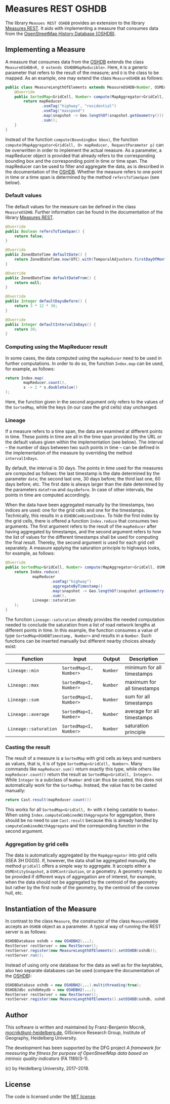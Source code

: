 # Measures REST OSHDB

The library `Measues REST OSHDB` provides an extension to the library [Measures REST](https://github.com/giscience/measures-rest).  It aids with implementing a measure that consumes data from the [OpenStreetMap History Database (OSHDB)](???).

## Implementing a Measure

A measure that consumes data from the [OSHDB](???) extends the class `MeasureOSHDB<R, O extends OSHDBMapReducible>`.  Here, `R` is a generic parameter that refers to the result of the measure; and `O` is the class to be mapped.  As an example, one may extend the class `MeasureOSHDB` as follows:

```java
public class MeasureLengthOfElements extends MeasureOSHDB<Number, OSMEntitySnapshot> {
    @Override
    public SortedMap<GridCell, Number> compute(MapAggregator<GridCell, OSMEntitySnapshot> mapReducer, RequestParameter p) throws Exception {
        return mapReducer
                .osmTag("highway", "residential")
                .osmTag("maxspeed")
                .map(snapshot -> Geo.lengthOf(snapshot.getGeometry()))
                .sum();
    }
}
```

Instead of the function `compute(BoundingBox bbox)`, the function `compute(MapAggregator<GridCell, O> mapReducer, RequestParameter p)` can be overwritten in order to implement the actual measure.  As a parameter, a mapReducer object is provided that already refers to the corresponding bounding box and the corresponding point in time or time span.  The mapReducer can be used to filter and aggregate the data, as is described in the documentation of the [OSHDB](???).  Whether the measure refers to one point in time or a time span is determined by the method `refersToTimeSpan` (see below).

### Default values

The default values for the measure can be defined in the class `MeasureOSDHB`.  Further information can be found in the documentation of the library [Measures REST](https://github.com/giscience/measures-rest).

```java
@Override
public Boolean refersToTimeSpan() {
    return false;
}

@Override
public ZonedDateTime defaultDate() {
    return ZonedDateTime.now(UTC).with(TemporalAdjusters.firstDayOfMonth()).truncatedTo(DAYS);
}

@Override
public ZonedDateTime defaultDateFrom() {
    return null;
}

@Override
public Integer defaultDaysBefore() {
    return 3 * 12 * 30;
}

@Override
public Integer defaultIntervalInDays() {
    return 30;
}
```

### Computing using the MapReducer result

In some cases, the data computed using the `mapReducer` need to be used in further computations.  In order to do so, the function `Index.map` can be used, for example, as follows:

```java
return Index.map(
        mapReducer.count(),
        s -> 2 * s.doubleValue()
);
```

Here, the function given in the second argument only refers to the values of the `SortedMap`, while the keys (in our case the grid cells) stay unchanged.

### Lineage

If a measure refers to a time span, the data are examined at different points in time.  These points in time are all in the time span provided by the URL or the default values given within the implementation (see below).  The interval – the number of days between two such points in time – can be defined in the implementation of the measure by overriding the method `intervalInDays`.

By default, the interval is 30 days.  The points in time used for the measures are computed as follows: the last timestamp is the date determined by the parameter `date`; the second last one, 30 days before; the third last one, 60 days before; etc.  The first date is always larger than the date determined by the parameters `dateFrom` and `daysBefore`.  In case of other intervals, the points in time are computed accordingly.

When the data have been aggregated manually by the timestamps, two indices are used: one for the grid cells and one for the timestamps.  Technically, this results in a `OSHDBCombinedIndex`.  To hide the first index by the grid cells, there is offered a function `Index.reduce` that consumes two arguments.  The first argument refers to the result of the `mapReducer` after having aggregated by timestamps, and the second argument refers to how the list of values for the different timestamps shall be used for computing the final result.  Thereby, the second argument is used for each grid cell separately.  A measure applying the saturation principle to highways looks, for example, as follows:

```java
@Override
public SortedMap<GridCell, Number> compute(MapAggregator<GridCell, OSMEntitySnapshot> mapReducer, RequestParameter p) throws Exception {
    return Index.reduce(
            mapReducer
                    .osmTag("highway")
                    .aggregateByTimestamp()
                    .map(snapshot -> Geo.lengthOf(snapshot.getGeometry()))
                    .sum(),
            Lineage::saturation
    );
}
```

The function `Lineage::saturation` already provides the needed computation needed to conclude the saturation from a list of road network lengths at different points in time.  In this example, the function consumes a value of type `SortedMap<OSHDBTimestamp, Number>` and results in a `Number`.  Such functions can be inserted manually but different nearby choices already exist:

| Function | Input | Output| Description |
| ------ | ---- | ------- | ----------- |
| `Lineage::min` | `SortedMap<I, Number>` | `Number` | minimum for all timestamps |
| `Lineage::max` | `SortedMap<I, Number>` | `Number` | maximum for all timestamps |
| `Lineage::sum` | `SortedMap<I, Number>` | `Number` | sum for all timestamps |
| `Lineage::average` | `SortedMap<I, Number>` | `Number` | average for all timestamps |
| `Lineage::saturation` | `SortedMap<I, Number>` | `Number` | saturation principle |

### Casting the result

The result of a measure is a `SortedMap` with grid cells as keys and numbers as values, that is, it is of type `SortedMap<GridCell, Number>`.  Many commands like `mapReducer.sum()` return exactly this type, while others like `mapReducer.count()` return the result as `SortedMap<GridCell, Integer>`.  While `Integer` is a subclass of `Number` and can thus be casted, this does not automatically work for the `SortedMap`.  Instead, the value has to be casted manually:

```java
return Cast.result(mapReducer.count())
```

This works for all `SortedMap<GridCell, R>` with `X` being castable to `Number`.  When using `Index.computeCombinedWithAggregate` for aggregation, there should be no need to use `Cast.result` because this is already handled by `computeCombinedWithAggregate` and the corresponding function in the second argument.

### Aggregation by grid cells

The data is automatically aggregated by the `MapAggregator` into grid cells (ISEA 3H DGGS).  If, however, the data shall be aggregated manually, the method `gridCell` offers a simple way to aggregate.  It accepts either a `OSMEntitySnapshot`, a `OSMContribution`, or a geometry.  A geometry needs to be provided if different ways of aggregation are of interest, for example, when the data should not be aggregated by the centroid of the geometry but rather by the first node of the geometry, by the centroid of the convex hull, etc.

## Instantiation of the Measure

In contrast to the class `Measure`, the constructor of the class `MeasureOSHDB` accepts an `OSHDB` object as a parameter.  A typical way of running the REST server is as follows:

```java
OSHDBDatabase oshdb = new OSHDBH2(...);
RestServer restServer = new RestServer();
restServer.register(new MeasureLengthOfElements().setOSHDB(oshdb));
restServer.run();
```

Instead of using only one database for the data as well as for the keytables, also two separate databases can be used (compare the documentation of the [OSHDB](???)):

```java
OSHDBDatabase oshdb = new OSHDBH2(...).multithreading(true);
OSHDBJdbc oshdbKeydb = new OSHDBH2(...);
RestServer restServer = new RestServer();
restServer.register(new MeasureLengthOfElements().setOSHDB(oshdb, oshdbKeydb));
```

## Author

This software is written and maintained by Franz-Benjamin Mocnik, <mocnik@uni-heidelberg.de>, GIScience Research Group, Institute of Geography, Heidelberg University.

The development has been supported by the DFG project *A framework for measuring the fitness for purpose of OpenStreetMap data based on intrinsic quality indicators* (FA 1189/3-1).

(c) by Heidelberg University, 2017–2018.

## License

The code is licensed under the [MIT license](https://github.com/giscience/measures-rest-oshdb/blob/master/LICENSE).
